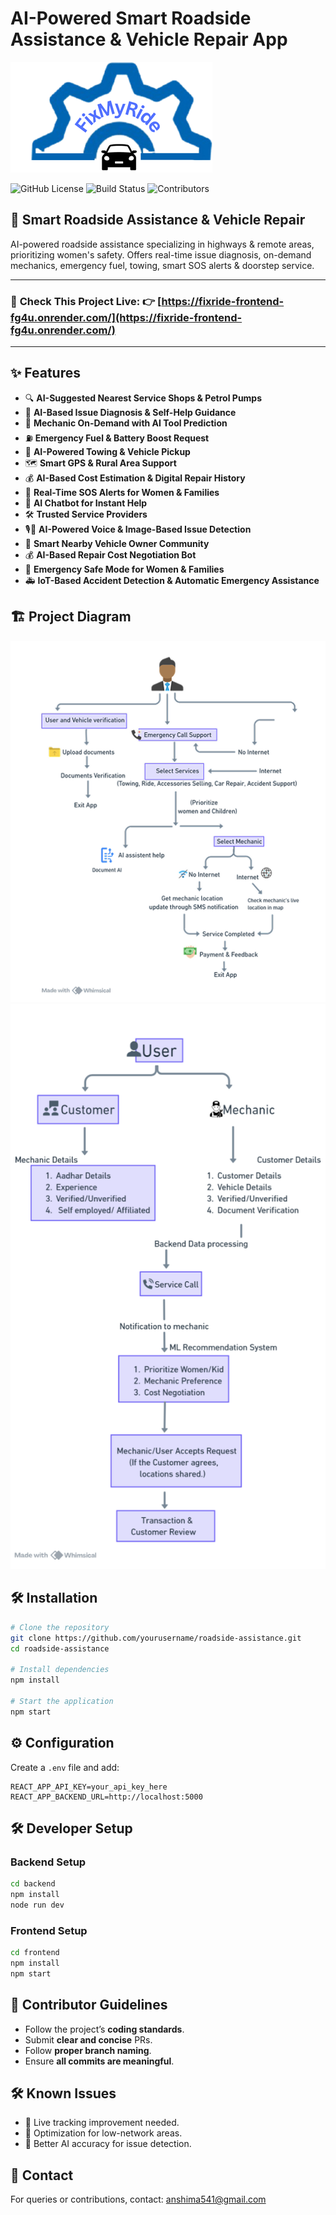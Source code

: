 ﻿# AI-Powered Smart Roadside Assistance & Vehicle Repair App

![Project Logo](./frontend/src/assets/FixMyRide.png)

![GitHub License](https://img.shields.io/badge/license-MIT-blue.svg)
![Build Status](https://img.shields.io/badge/build-passing-green.svg)
![Contributors](https://img.shields.io/badge/contributors-5-blue.svg)

## 🚗 Smart Roadside Assistance & Vehicle Repair

AI-powered roadside assistance specializing in highways & remote areas, prioritizing women's safety. Offers real-time issue diagnosis, on-demand mechanics, emergency fuel, towing, smart SOS alerts & doorstep service.


---

### 🚀 **Check This Project Live:** 👉 **[https://fixride-frontend-fg4u.onrender.com/](https://fixride-frontend-fg4u.onrender.com/)**

---

## ✨ Features

- 🔍 **AI-Suggested Nearest Service Shops & Petrol Pumps**
- 🔧 **AI-Based Issue Diagnosis & Self-Help Guidance**
- 🚗 **Mechanic On-Demand with AI Tool Prediction**
- ⛽ **Emergency Fuel & Battery Boost Request**
- 🚛 **AI-Powered Towing & Vehicle Pickup**
- 🗺 **Smart GPS & Rural Area Support**
- 💰 **AI-Based Cost Estimation & Digital Repair History**
- 🚨 **Real-Time SOS Alerts for Women & Families**
- 🤖 **AI Chatbot for Instant Help**
- 🛠 **Trusted Service Providers**
- 🎙📸 **AI-Powered Voice & Image-Based Issue Detection**
- 🤝 **Smart Nearby Vehicle Owner Community**
- 💰 **AI-Based Repair Cost Negotiation Bot**
- 🚨 **Emergency Safe Mode for Women & Families**
- 🚑 **IoT-Based Accident Detection & Automatic Emergency Assistance**

## 🏗 Project Diagram

![Project Architecture](./frontend/src/assets/graph1.png)
![Project Architecture](./frontend/src/assets/graph2.png)

## 🛠 Installation

```sh
# Clone the repository
git clone https://github.com/yourusername/roadside-assistance.git
cd roadside-assistance

# Install dependencies
npm install

# Start the application
npm start
```

## ⚙ Configuration

Create a `.env` file and add:

```env
REACT_APP_API_KEY=your_api_key_here
REACT_APP_BACKEND_URL=http://localhost:5000
```

## 🛠 Developer Setup

### Backend Setup

```sh
cd backend
npm install
node run dev
```

### Frontend Setup

```sh
cd frontend
npm install
npm start
```

## 🤝 Contributor Guidelines

- Follow the project’s **coding standards**.
- Submit **clear and concise** PRs.
- Follow **proper branch naming**.
- Ensure **all commits are meaningful**.

## 🛠 Known Issues

- 🚧 Live tracking improvement needed.
- 🚧 Optimization for low-network areas.
- 🚧 Better AI accuracy for issue detection.

## 📩 Contact

For queries or contributions, contact: [anshima541@gmail.com](mailto:anshima541@gmail.com)


